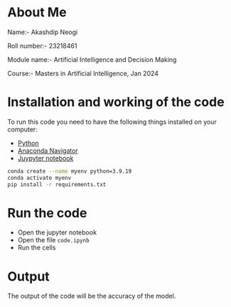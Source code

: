 # About Me
Name:- Akashdip Neogi

Roll number:- 23218461

Module name:- Artificial Intelligence and Decision Making

Course:- Masters in Artificial Intelligence, Jan 2024

# Installation and working of the code
To run this code you need to have the following things installed on your computer:
  * [Python](https://www.python.org/downloads/)
  * [Anaconda Navigator](https://www.anaconda.com/products/distribution)
  * [Juypyter notebook](https://jupyter.org/install)

```bash
conda create --name myenv python=3.9.19
conda activate myenv
pip install -r requirements.txt
```

# Run the code
* Open the jupyter notebook
* Open the file `code.ipynb`
* Run the cells

# Output
The output of the code will be the accuracy of the model.
